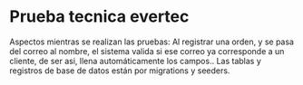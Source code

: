 # Prueba tecnica evertec

Aspectos mientras se realizan las pruebas:
Al registrar una orden, y se pasa del correo al nombre, el sistema valida si ese correo ya corresponde a un cliente, de ser asi, llena automáticamente los campos..
Las tablas y registros de base de datos están por migrations y seeders.
